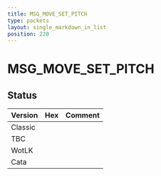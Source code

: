 ```yaml
---
title: MSG_MOVE_SET_PITCH
type: packets
layout: single_markdown_in_list
position: 220
---
```


# MSG_MOVE_SET_PITCH

## Status

Version | Hex | Comment
---------- | ---------- | ---------- 
Classic |  |  
TBC |  |  
WotLK |  |  
Cata |  |  
